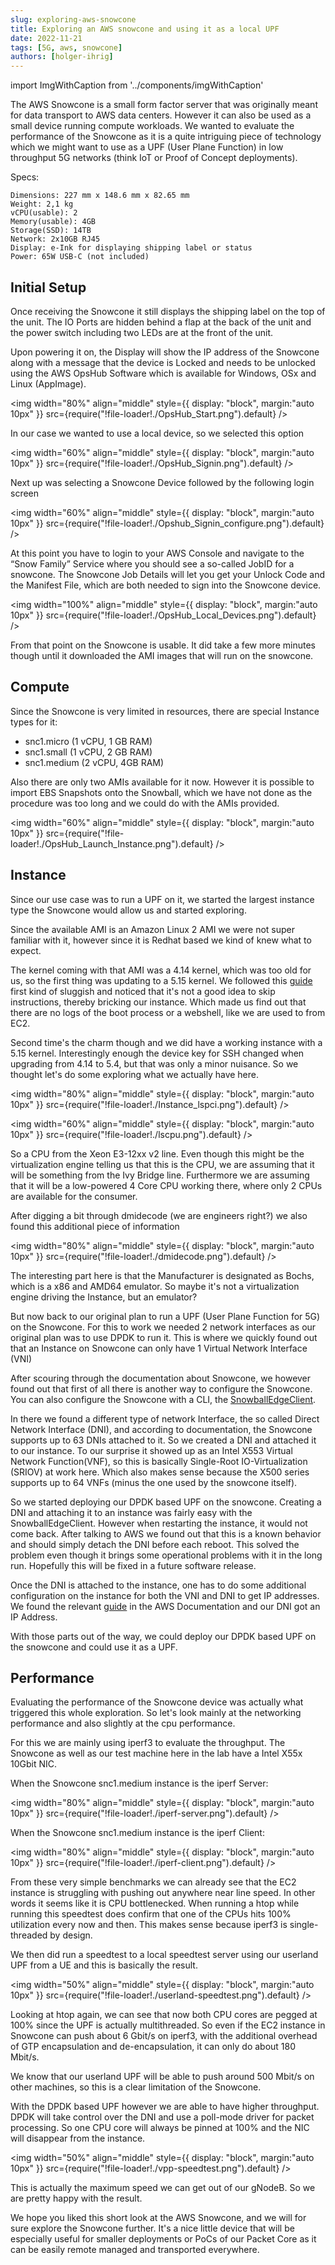 ```yaml
---
slug: exploring-aws-snowcone
title: Exploring an AWS snowcone and using it as a local UPF
date: 2022-11-21
tags: [5G, aws, snowcone]
authors: [holger-ihrig]
---
```


import ImgWithCaption from '../components/imgWithCaption'


The AWS Snowcone is a small form factor server that was originally meant for data transport to AWS data centers. 
However it can also be used as a small device running compute workloads. We wanted to evaluate the performance of the 
Snowcone as it is a quite intriguing piece of technology which we might want to use as a UPF (User Plane Function) in low
throughput 5G networks (think IoT or Proof of Concept deployments).

<!--truncate-->

Specs:
```
Dimensions: 227 mm x 148.6 mm x 82.65 mm
Weight: 2,1 kg
vCPU(usable): 2
Memory(usable): 4GB
Storage(SSD): 14TB
Network: 2x10GB RJ45
Display: e-Ink for displaying shipping label or status
Power: 65W USB-C (not included)
```

## Initial Setup

Once receiving the Snowcone it still displays the shipping label on the top of the unit. The IO Ports are hidden behind 
a flap at the back of the unit and the power switch including two LEDs are at the front of the unit.

Upon powering it on, the Display will show the IP address of the Snowcone along with a message that the device is Locked
and needs to be unlocked using the AWS OpsHub Software which is available for Windows, OSx and Linux (AppImage).

<img
width="80%"
align="middle"
style={{
display: "block",
margin:"auto 10px"
}}
src={require("!file-loader!./OpsHub_Start.png").default}
/>

In our case we wanted to use a local device, so we selected this option

<img
width="60%"
align="middle"
style={{
display: "block",
margin:"auto 10px"
}}
src={require("!file-loader!./OpsHub_Signin.png").default}
/>

Next up was selecting a Snowcone Device followed by the following login screen

<img
width="60%"
align="middle"
style={{
display: "block",
margin:"auto 10px"
}}
src={require("!file-loader!./Opshub_Signin_configure.png").default}
/>

At this point you have to login to your AWS Console and navigate to the “Snow Family” Service where you should see 
a so-called JobID for a snowcone. The Snowcone Job Details will let you get your Unlock Code and the Manifest File, 
which are both needed to sign into the Snowcone device.

<img
width="100%"
align="middle"
style={{
display: "block",
margin:"auto 10px"
}}
src={require("!file-loader!./OpsHub_Local_Devices.png").default}
/>

From that point on the Snowcone is usable. It did take a few more minutes though until it downloaded the AMI images 
that will run on the snowcone.

## Compute

Since the Snowcone is very limited in resources, there are special Instance types for it:
- snc1.micro (1 vCPU, 1 GB RAM)
- snc1.small (1 vCPU, 2 GB RAM)
- snc1.medium (2 vCPU, 4GB RAM)

Also there are only two AMIs available for it now. However it is possible to import EBS Snapshots onto the Snowball, 
which we have not done as the procedure was too long and we could do with the AMIs provided.

<img
width="60%"
align="middle"
style={{
display: "block",
margin:"auto 10px"
}}
src={require("!file-loader!./OpsHub_Launch_Instance.png").default}
/>

## Instance

Since our use case was to run a UPF on it, we started the largest instance type the Snowcone would allow us and 
started exploring.

Since the available AMI is an Amazon Linux 2 AMI we were not super familiar with it, however since it is Redhat based 
we kind of knew what to expect.

The kernel coming with that AMI was a 4.14 kernel, which was too old for us, so the first thing was updating to 
a 5.15 kernel. We followed this [guide](https://aws.amazon.com/premiumsupport/knowledge-center/amazon-linux-2-kernel-upgrade/) 
first kind of sluggish and noticed that it's not a good idea to skip instructions, thereby bricking our instance. 
Which made us find out that there are no logs of the boot process or a webshell, like we are used to from EC2.

Second time's the charm though and we did have a working instance with a 5.15 kernel. Interestingly enough the 
device key for SSH changed when upgrading from 4.14 to 5.4, but that was only a minor nuisance.
So we thought let's do some exploring what we actually have here.

<img
width="80%"
align="middle"
style={{
display: "block",
margin:"auto 10px"
}}
src={require("!file-loader!./Instance_lspci.png").default}
/>

<img
width="60%"
align="middle"
style={{
display: "block",
margin:"auto 10px"
}}
src={require("!file-loader!./lscpu.png").default}
/>

So a CPU from the Xeon E3-12xx v2 line. Even though this might be the virtualization engine telling us that this is 
the CPU, we are assuming that it will be something from the Ivy Bridge line. Furthermore we are assuming that it will 
be a low-powered 4 Core CPU working there, where only 2 CPUs are available for the consumer.

After digging a bit through dmidecode (we are engineers right?) we also found this additional piece of information

<img
width="80%"
align="middle"
style={{
display: "block",
margin:"auto 10px"
}}
src={require("!file-loader!./dmidecode.png").default}
/>

The interesting part here is that the Manufacturer is designated as Bochs, which is a x86 and AMD64 emulator. 
So maybe it's not a virtualization engine driving the Instance, but an emulator?

But now back to our original plan to run a UPF (User Plane Function for 5G) on the Snowcone. For this to work we 
needed 2 network interfaces as our original plan was to use DPDK to run it. This is where we quickly found out that 
an Instance on Snowcone can only have 1 Virtual Network Interface (VNI)

After scouring through the documentation about Snowcone, we however found out that first of all there is another way 
to configure the Snowcone. You can also configure the Snowcone with a CLI, the [SnowballEdgeClient](https://aws.amazon.com/snowball/resources/).

In there we found a different type of network Interface, the so called Direct Network Interface (DNI), and according 
to documentation, the Snowcone supports up to 63 DNIs attached to it.
So we created a DNI and attached it to our instance.
To our surprise it showed up as an Intel X553 Virtual Network Function(VNF), so this is basically 
Single-Root IO-Virtualization (SRIOV) at work here. Which also makes sense because the X500 series supports up 
to 64 VNFs (minus the one used by the snowcone itself).

So we started deploying our DPDK based UPF on the snowcone. Creating a DNI and attaching it to an instance was fairly 
easy with the SnowballEdgeClient. However when restarting the instance, it would not come back. After talking to AWS 
we found out that this is a known behavior and should simply detach the DNI before each reboot. This solved the problem 
even though it brings some operational problems with it in the long run. Hopefully this will be fixed in a future 
software release.

Once the DNI is attached to the instance, one has to do some additional configuration on the instance for both 
the VNI and DNI to get IP addresses. We found the relevant [guide](https://docs.aws.amazon.com/snowball/latest/developer-guide/network-config-ec2.html) 
in the AWS Documentation and our DNI got an IP Address.

With those parts out of the way, we could deploy our DPDK based UPF on the snowcone and could use it as a UPF.

## Performance

Evaluating the performance of the Snowcone device was actually what triggered this whole exploration. So let's look mainly at the networking performance and also slightly at the cpu performance.

For this we are mainly using iperf3 to evaluate the throughput. The Snowcone as well as our test machine here in the lab have a Intel X55x 10Gbit NIC.

When the Snowcone snc1.medium instance is the iperf Server:

<img
width="80%"
align="middle"
style={{
display: "block",
margin:"auto 10px"
}}
src={require("!file-loader!./iperf-server.png").default}
/>

When the Snowcone snc1.medium instance is the iperf Client:

<img
width="80%"
align="middle"
style={{
display: "block",
margin:"auto 10px"
}}
src={require("!file-loader!./iperf-client.png").default}
/>

From these very simple benchmarks we can already see that the EC2 instance is struggling with pushing out anywhere 
near line speed. In other words it seems like it is CPU bottlenecked. When running a htop while running this speedtest 
does confirm that one of the CPUs hits 100% utilization every now and then. This makes sense because iperf3 is 
single-threaded by design.

We then did run a speedtest to a local speedtest server using our userland UPF from a UE and this is basically 
the result.

<img
width="50%"
align="middle"
style={{
display: "block",
margin:"auto 10px"
}}
src={require("!file-loader!./userland-speedtest.png").default}
/>

Looking at htop again, we can see that now both CPU cores are pegged at 100% since the UPF is actually multithreaded. 
So even if the EC2 instance in Snowcone can push about 6 Gbit/s on iperf3, with the additional overhead of 
GTP encapsulation and de-encapsulation, it can only do about 180 Mbit/s.

We know that our userland UPF will be able to push around 500 Mbit/s on other machines, so this is a clear limitation 
of the Snowcone.

With the DPDK based UPF however we are able to have higher throughput. DPDK will take control over the DNI and use 
a poll-mode driver for packet processing. So one CPU core will always be pinned at 100% and the NIC will 
disappear from the instance.

<img
width="50%"
align="middle"
style={{
display: "block",
margin:"auto 10px"
}}
src={require("!file-loader!./vpp-speedtest.png").default}
/>

This is actually the maximum speed we can get out of our gNodeB. So we are pretty happy with the result.

We hope you liked this short look at the AWS Snowcone, and we will for sure explore the Snowcone further. It's a 
nice little device that will be especially useful for smaller deployments or PoCs of our Packet Core as it can be easily 
remote managed and transported everywhere.